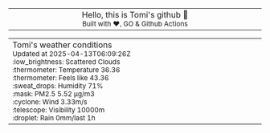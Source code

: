 
<div align="center">
<table>
<tbody>
<td align="center">
<img width="2000" height="0"><br>
Hello, this is Tomi's github 👋<br>
<sup>Built with ❤️, GO & Github Actions</sup><br>
<img width="2000" height="0">
</td>
</tbody>
</table>
</div>
<table>
<tbody>
<td align="left">
<img width="2000" height="0"><br>
Tomi's weather conditions<br>
<sup>Updated at 2025-04-13T06:09:26Z</sup><br>
<sup>:low_brightness: Scattered Clouds</sup><br>
<sup>:thermometer: Temperature 36.36 </sup><br>
<sup>:thermometer: Feels like 43.36</sup><br>
<sup>:sweat_drops: Humidity 71%</sup><br>
<sup>:mask: PM2.5 5.52 μg/m3</sup><br>
<sup>:cyclone: Wind 3.33m/s </sup><br>
<sup>:telescope: Visibility 10000m </sup><br>
<sup>:droplet: Rain 0mm/last 1h </sup><br>
<img width="2000" height="0">
</td>
<td align="left">
<img width="2000" height="0"><br>
<br>
<img width="2000" height="0">
</td>
</tbody>
</table>
</div>
    